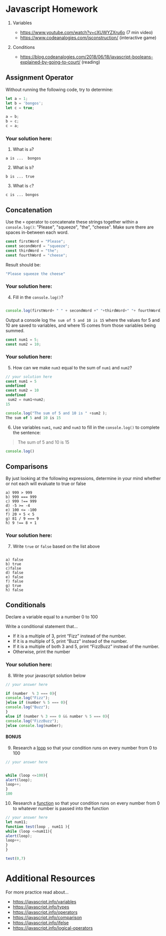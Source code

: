 # Javascript Homework

1.  Variables
    - https://www.youtube.com/watch?v=cXUWYZXru6o (7 min video)
    - https://www.codeanalogies.com/jsconstruction/ (interactive game)

2.  Conditions
    - https://blog.codeanalogies.com/2018/06/18/javascript-booleans-explained-by-going-to-court/ (reading)


## Assignment Operator
Without running the following code, try to determine:

```js
let a = 1;
let b = 'bongos';
let c = true;

a = b;
b = c;
c = a;
```

### Your solution here:


1.  What is `a`?
```
a is ...  bongos 
```
2.  What is `b`?
```
b is ... true
```
3.  What is `c`?
```
c is ... bongos
```

## Concatenation
Use the `+` operator to concatenate these strings together within a `console.log()`: "Please", "squeeze", "the", "cheese". Make sure there are spaces in-between each word.

```js
const firstWord = "Please";
const secondWord = "squeeze";
const thirdWord = "the";
const fourthWord = "cheese";
```
Result should be:
```js
"Please squeeze the cheese"
```

### Your solution here:
4.  Fill in the `console.log()`?
```js

console.log(firstWord+ " " + secondWord +" "+thirdWord+" "+ fourthWord);

```

Output a console log `The sum of 5 and 10 is 15` where the values for 5 and 10 are saved to variables, and where 15 comes from those variables being summed.
```js
const num1 = 5;
const num2 = 10;
```

### Your solution here:
5.  How can we make `num3` equal to the sum of `num1` and `num2`?
```js
// your solution here
const num1 = 5
undefined
const num2 = 10
undefined
 sum2 = num1+num2;
15

console.log("The sum of 5 and 10 is " +sum2 );
The sum of 5 and 10 is 15

```
6.  Use variables `num1`, `num2` and `num3` to fill in the `console.log()` to complete the sentence: 

>The sum of 5 and 10 is 15

```js
console.log()
```

## Comparisons
By just looking at the following expressions, determine in your mind whether or not each will evaluate to true or false
```
a) 999 > 999
b) 999 === 999 
c) 999 !== 999
d) -5 >= -4
e) 100 <= -100
f) 20 + 5 < 5 
g) 81 / 9 === 9
h) 9 !== 8 + 1
```
### Your solution here:
7.  Write `true` or `false` based on the list above
```

a) false
b) true
c)false
d) false
e) false
f) false
g) true
h) false
```

## Conditionals
Declare a variable equal to a number 0 to 100

Write a conditional statement that...
- If it is a multiple of 3, print “Fizz” instead of the number.
- If it is a multiple of 5, print “Buzz” instead of the number.
- If it is a multiple of both 3 and 5, print “FizzBuzz” instead of the number.
- Otherwise, print the number

### Your solution here:
8.  Write your javascript solution below
```js
// your answer here

if (number  % 3 === 0){
console.log("Fizz");
}else if (number % 5 === 0){
console.log("Buzz");
}
else if (number % 3 === 0 && number % 5 === 0){
console.log("FizzBuzz");
}else console.log(number);
```

#### BONUS
9.  Research a [loop](https://javascript.info/while-for) so that your condition runs on every number from 0 to 100
```js
// your answer here


while (loop <=100){
alert(loop);
loop++;
}
100


```
10.  Research a [function](https://javascript.info/function-basics) so that your condition runs on every number from 0 to whatever number is passed into the function
```js
// your answer here
let num11;
function test(loop , num11 ){
while (loop <=num11){
alert(loop);
loop++;
}
} 

test(0,7)
```

# Additional Resources
For more practice read about...
- https://javascript.info/variables
- https://javascript.info/types
- https://javascript.info/operators
- https://javascript.info/comparison
- https://javascript.info/ifelse
- https://javascript.info/logical-operators